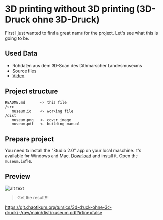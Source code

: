 # 3D printing without 3D printing (3D-Druck ohne 3D-Druck)

First I just wanted to find a great name for the project.
Let's see what this is going to be.

## Used Data

-  Rohdaten aus dem 3D-Scan des Dithmarscher Landesmuseums
- [Source files](https://codingdavinci.de/daten/rohdaten-aus-dem-3d-scan-des-dithmarscher-landesmuseums)
- [Video](https://www.youtube.com/watch?v=NF7MXZgoYto)

## Project structure

```
README.md       <- this file
/src
   museum.io    <- working file
/dist
   museum.png   <- cover image
   museum.pdf   <- building manual
```

## Prepare project

You need to install the "Studio 2.0" app on your local maschine. It's available for Windows and Mac. [Download](https://www.bricklink.com/v3/studio/download.page) and install it. Open the `museum.io`file.

## Preview

![alt text](https://git.chaotikum.org/tursics/3d-druck-ohne-3d-druck/-/raw/main/dist/museum.gif "Preview image")

> Get the result!!!

https://git.chaotikum.org/tursics/3d-druck-ohne-3d-druck/-/raw/main/dist/museum.pdf?inline=false